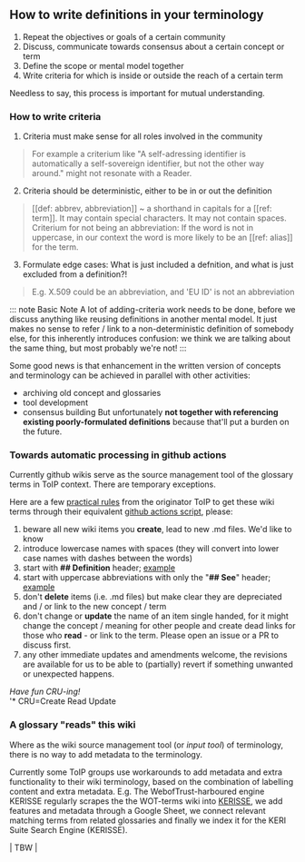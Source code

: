 ## How to write definitions in your terminology

1. Repeat the objectives or goals of a certain community
2. Discuss, communicate towards consensus about a certain concept or term
3. Define the scope or mental model together
4. Write criteria for which is inside or outside the reach of a certain term

Needless to say, this process is important for mutual understanding.

### How to write criteria

1. Criteria must make sense for all roles involved in the community

> For example a criterium like "A self-adressing identifier is automatically a self-sovereign identifier, but not the other way around." might not resonate with a Reader.

2. Criteria should be deterministic, either to be in or out the definition

> [[def: abbrev, abbreviation]]
> ~ a shorthand in capitals for a [[ref: term]]. It may contain special characters. It may not contain spaces.  
> Criterium for not being an abbreviation: If the word is not in uppercase, in our context the word is more likely to be an [[ref: alias]] for the term.

3. Formulate edge cases: What is just included a defnition, and what is just excluded from a definition?!

> E.g. X.509 could be an abbreviation, and 'EU ID' is not an abbreviation

::: note Basic Note
A lot of adding-criteria work needs to be done, before we discuss anything like reusing definitions in another mental model. It just makes no sense to refer / link to a non-deterministic definition of somebody else, for this inherently introduces confusion: we think we are talking about the same thing, but most probably we're not!
:::

Some good news is that enhancement in the written version of concepts and terminology can be achieved in parallel with other activities:
- archiving old concept and glossaries
- tool development
- consensus building
But unfortunately **not together with referencing existing poorly-formulated definitions** because that'll put a burden on the future.

### Towards automatic processing in github actions


Currently github wikis serve as the source management tool of the glossary terms in ToIP context. There are temporary exceptions.

Here are a few [practical rules](https://wiki.trustoverip.org/display/HOME/Terms+Wikis) from the originator ToIP to get these wiki terms through their equivalent [github actions script](https://github.com/WebOfTrust/WOT-terms/actions/workflows/content-fetch-and-deploy-update-glossary.yml), please:
1. beware all new wiki items you **create**, lead to new .md files. We'd like to know
2. introduce lowercase names with spaces (they will convert into lower case names with dashes between the words)
3. start with **## Definition** header; [example](https://github.com/WebOfTrust/WOT-terms/wiki/composable-event-streaming-representation)
4. start with uppercase abbreviations with only the "**## See**" header; [example](https://github.com/WebOfTrust/WOT-terms/wiki/CESR)
5. don't **delete** items (i.e. .md files) but make clear they are depreciated and / or link to the new concept / term
6. don't change or **update** the name of an item single handed, for it might change the concept / meaning for other people and create dead links for those who **read** - or link to the term. Please open an issue or a PR to discuss first. 
7. any other immediate updates and amendments welcome, the revisions are available for us to be able to (partially) revert if something unwanted or unexpected happens.

_Have fun CRU-ing!_  
'* CRU=Create Read Update

### A glossary "reads" this wiki

Where as the wiki source management tool (or *input tool*) of terminology, there is no way to add metadata to the terminology.

Currently some ToIP groups use workarounds to add metadata and extra functionality to their wiki terminology, based on the combination of labelling content and extra metadata.
E.g. The WebofTrust-harboured engine KERISSE regularly scrapes the the WOT-terms wiki into [KERISSE](http://kerisse.org), we add features and metadata through a Google Sheet, we connect relevant matching terms from related glossaries and finally we index it for the KERI Suite Search Engine (KERISSE).

| TBW | 